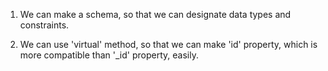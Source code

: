 1. We can make a schema, so that we can designate data types and constraints.

2. We can use 'virtual' method, so that we can make 'id' property, which is more compatible than '\_id' property, easily.
